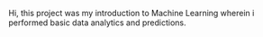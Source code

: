 Hi, this project was my introduction to Machine Learning wherein i performed basic data analytics and predictions.
